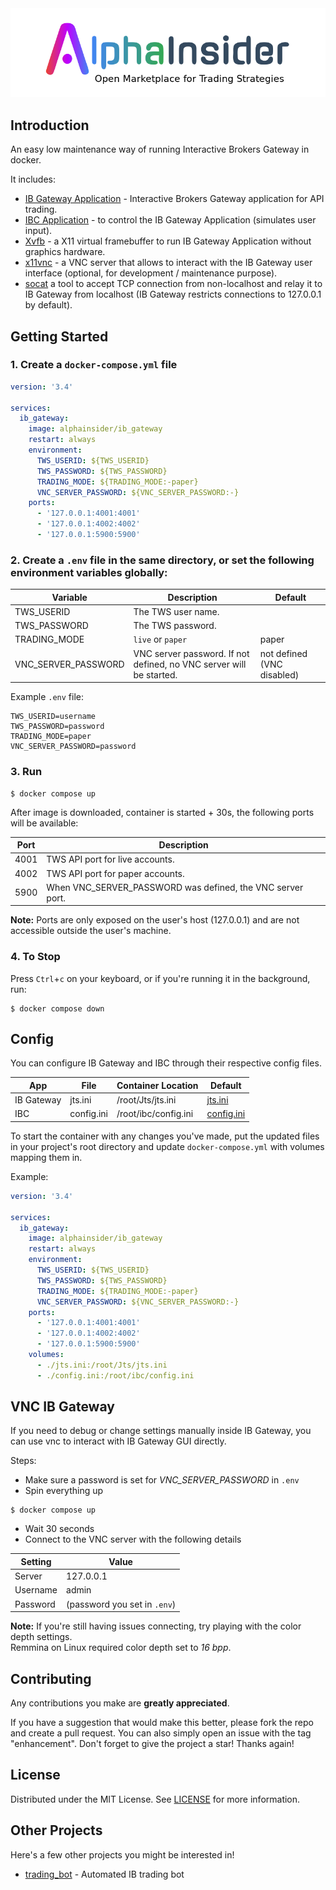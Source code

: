 <!-- PROJECT LOGO -->
<div align="center">
  <a href="https://alphainsider.com/">
    <img src="images/logo.png" alt="Logo">
  </a>
</div>



<!-- INTRODUCTION -->
## Introduction
An easy low maintenance way of running Interactive Brokers Gateway in docker.

It includes:
- [IB Gateway Application](https://www.interactivebrokers.com/en/index.php?f=16457) -
Interactive Brokers Gateway application for API trading.
- [IBC Application](https://github.com/IbcAlpha/IBC) -
to control the IB Gateway Application (simulates user input).
- [Xvfb](https://www.x.org/releases/X11R7.6/doc/man/man1/Xvfb.1.xhtml) -
a X11 virtual framebuffer to run IB Gateway Application without graphics hardware.
- [x11vnc](https://wiki.archlinux.org/title/x11vnc) -
a VNC server that allows to interact with the IB Gateway user interface (optional, for development / maintenance purpose).
- [socat](https://linux.die.net/man/1/socat) a tool to accept TCP connection from non-localhost and relay it to IB Gateway from localhost (IB Gateway restricts connections to 127.0.0.1 by default).



<!-- GETTING STARTED -->
## Getting Started

### 1. Create a `docker-compose.yml` file
```yaml
version: '3.4'

services:
  ib_gateway:
    image: alphainsider/ib_gateway
    restart: always
    environment:
      TWS_USERID: ${TWS_USERID}
      TWS_PASSWORD: ${TWS_PASSWORD}
      TRADING_MODE: ${TRADING_MODE:-paper}
      VNC_SERVER_PASSWORD: ${VNC_SERVER_PASSWORD:-}
    ports:
      - '127.0.0.1:4001:4001'
      - '127.0.0.1:4002:4002'
      - '127.0.0.1:5900:5900'
```

### 2. Create a `.env` file in the same directory, or set the following environment variables globally:

| Variable            | Description                                | Default                |
| ------------------- | ------------------------------------------ | -----------------------|
| TWS_USERID          | The TWS user name.                         |                        |
| TWS_PASSWORD        | The TWS password.                          |                        |
| TRADING_MODE        | `live` or `paper`                          | paper                  |
| VNC_SERVER_PASSWORD | VNC server password. If not defined, no VNC server will be started. | not defined (VNC disabled) |

Example `.env` file:
```
TWS_USERID=username
TWS_PASSWORD=password
TRADING_MODE=paper
VNC_SERVER_PASSWORD=password
```

### 3. Run
```shell
$ docker compose up
```

After image is downloaded, container is started + 30s, the following ports will be available:

| Port | Description                                                |
| ---- | ---------------------------------------------------------- |
| 4001 | TWS API port for live accounts.                            |
| 4002 | TWS API port for paper accounts.                           |
| 5900 | When VNC_SERVER_PASSWORD was defined, the VNC server port. |

**Note:** Ports are only exposed on the user's host (127.0.0.1) and are not accessible outside the user's machine.

### 4. To Stop
Press `Ctrl`+`c` on your keyboard, or if you're running it in the background, run:
```shell
$ docker compose down
```



<!-- CONFIG -->
## Config

You can configure IB Gateway and IBC through their respective config files.

| App        | File       | Container Location   | Default                                                                                           |
|------------|------------|----------------------|---------------------------------------------------------------------------------------------------|
| IB Gateway | jts.ini    | /root/Jts/jts.ini    | [jts.ini](https://github.com/AlphaInsider/ib_gateway_docker/blob/master/config/ibgateway/jts.ini) |
| IBC        | config.ini | /root/ibc/config.ini | [config.ini](https://github.com/AlphaInsider/ib_gateway_docker/blob/master/config/ibc/config.ini) |   

To start the container with any changes you've made, put the updated files in your project's root directory and update `docker-compose.yml` with volumes mapping them in.

Example:
```yaml
version: '3.4'

services:
  ib_gateway:
    image: alphainsider/ib_gateway
    restart: always
    environment:
      TWS_USERID: ${TWS_USERID}
      TWS_PASSWORD: ${TWS_PASSWORD}
      TRADING_MODE: ${TRADING_MODE:-paper}
      VNC_SERVER_PASSWORD: ${VNC_SERVER_PASSWORD:-}
    ports:
      - '127.0.0.1:4001:4001'
      - '127.0.0.1:4002:4002'
      - '127.0.0.1:5900:5900'
    volumes:
      - ./jts.ini:/root/Jts/jts.ini
      - ./config.ini:/root/ibc/config.ini
```



<!-- VNC -->
## VNC IB Gateway
If you need to debug or change settings manually inside IB Gateway, you can use vnc to interact with IB Gateway GUI directly.

Steps:  
- Make sure a password is set for *VNC_SERVER_PASSWORD* in `.env`
- Spin everything up
```shell
$ docker compose up
```
- Wait 30 seconds
- Connect to the VNC server with the following details

| Setting     | Value                        |
|-------------|------------------------------|
| Server      | 127.0.0.1                    |
| Username    | admin                        |   
| Password    | (password you set in `.env`) |

**Note:** If you're still having issues connecting, try playing with the color depth settings.  
Remmina on Linux required color depth set to *16 bpp*.



<!-- CONTRIBUTING -->
## Contributing

Any contributions you make are **greatly appreciated**.

If you have a suggestion that would make this better, please fork the repo and create a pull request. You can also simply open an issue with the tag "enhancement".
Don't forget to give the project a star! Thanks again!



<!-- LICENSE -->
## License

Distributed under the MIT License. See [LICENSE](https://github.com/AlphaInsider/ib_gateway_docker/blob/master/LICENSE) for more information.



<!-- OTHER PROJECTS -->
## Other Projects

Here's a few other projects you might be interested in!

- [trading_bot](https://github.com/AlphaInsider/trading_bot) - Automated IB trading bot


